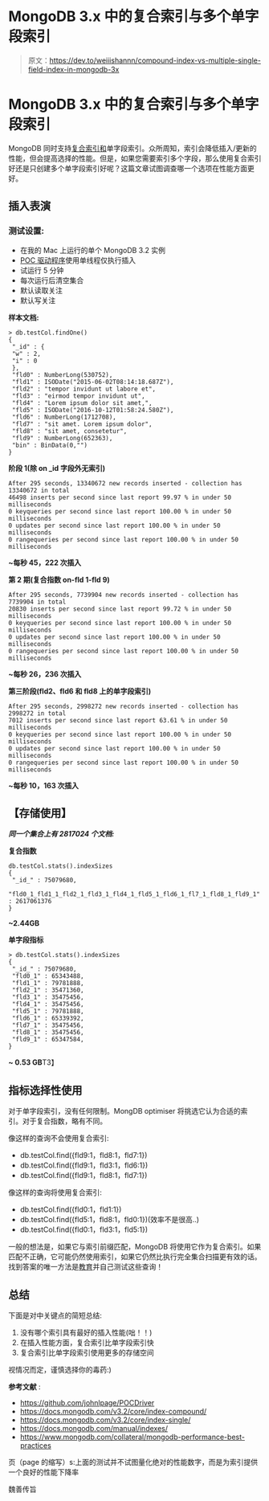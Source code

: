 # MongoDB 3.x 中的复合索引与多个单字段索引

> 原文：<https://dev.to/weiiishannn/compound-index-vs-multiple-single-field-index-in-mongodb-3x>

# MongoDB 3.x 中的复合索引与多个单字段索引

MongoDB 同时支持[复合索引和](https://docs.mongodb.com/manual/indexes/)单字段索引。众所周知，索引会降低插入/更新的性能，但会提高选择的性能。但是，如果您需要索引多个字段，那么使用复合索引好还是只创建多个单字段索引好呢？这篇文章试图调查哪一个选项在性能方面更好。

## **插入表演**

### 测试设置:

*   在我的 Mac 上运行的单个 MongoDB 3.2 实例
*   [POC 驱动程序](https://github.com/johnlpage/POCDriver)使用单线程仅执行插入
*   试运行 5 分钟
*   每次运行后清空集合
*   默认读取关注
*   默认写关注

**样本文档:**

```
> db.testCol.findOne()
{
 "_id" : {
 "w" : 2,
 "i" : 0
 },
 "fld0" : NumberLong(530752),
 "fld1" : ISODate("2015-06-02T08:14:18.687Z"),
 "fld2" : "tempor invidunt ut labore et",
 "fld3" : "eirmod tempor invidunt ut",
 "fld4" : "Lorem ipsum dolor sit amet,",
 "fld5" : ISODate("2016-10-12T01:58:24.580Z"),
 "fld6" : NumberLong(1712708),
 "fld7" : "sit amet. Lorem ipsum dolor",
 "fld8" : "sit amet, consetetur",
 "fld9" : NumberLong(652363),
 "bin" : BinData(0,"")
}
```

**阶段 1(除 on _id 字段外无索引)**

```
After 295 seconds, 13340672 new records inserted - collection has 13340672 in total
46498 inserts per second since last report 99.97 % in under 50 milliseconds
0 keyqueries per second since last report 100.00 % in under 50 milliseconds
0 updates per second since last report 100.00 % in under 50 milliseconds
0 rangequeries per second since last report 100.00 % in under 50 milliseconds
```

**~每秒 45，222 次插入**

**第 2 期(复合指数 on-fld 1-fld 9)**

```
After 295 seconds, 7739904 new records inserted - collection has 7739904 in total
20830 inserts per second since last report 99.72 % in under 50 milliseconds
0 keyqueries per second since last report 100.00 % in under 50 milliseconds
0 updates per second since last report 100.00 % in under 50 milliseconds
0 rangequeries per second since last report 100.00 % in under 50 milliseconds
```

**~每秒 26，236 次插入**

**第三阶段(fld2、fld6 和 fld8 上的单字段索引)**

```
After 295 seconds, 2998272 new records inserted - collection has 2998272 in total
7012 inserts per second since last report 63.61 % in under 50 milliseconds
0 keyqueries per second since last report 100.00 % in under 50 milliseconds
0 updates per second since last report 100.00 % in under 50 milliseconds
0 rangequeries per second since last report 100.00 % in under 50 milliseconds
```

**~每秒 10，163 次插入**

## **【存储使用】**

***同一个集合上有 2817024 个文档:***

**复合指数**

```
db.testCol.stats().indexSizes
{
 "_id_" : 75079680,
 "fld0_1_fld1_1_fld2_1_fld3_1_fld4_1_fld5_1_fld6_1_fl7_1_fld8_1_fld9_1" : 2617061376
}
```

**~2.44GB**

**单字段指标**

```
> db.testCol.stats().indexSizes
{
 "_id_" : 75079680,
 "fld0_1" : 65343488,
 "fld1_1" : 79781888,
 "fld2_1" : 35471360,
 "fld3_1" : 35475456,
 "fld4_1" : 35475456,
 "fld5_1" : 79781888,
 "fld6_1" : 65339392,
 "fld7_1" : 35475456,
 "fld8_1" : 35475456,
 "fld9_1" : 65347584,
}
```

**~ 0.53 GB**T3】

## 指标选择性使用

对于单字段索引，没有任何限制。MongDB optimiser 将挑选它认为合适的索引。对于复合指数，略有不同。

像这样的查询不会使用复合索引:

*   db.testCol.find({fld9:1，fld8:1，fld7:1})
*   db.testCol.find({fld9:1，fld3:1，fld6:1})
*   db.testCol.find({fld9:1，fld8:1，fld7:1})

像这样的查询将使用复合索引:

*   db.testCol.find({fld0:1，fld1:1})
*   db.testCol.find({fld5:1，fld8:1，fld0:1})(效率不是很高..)
*   db.testCol.find({fld0:1，fld3:1，fld5:1})

一般的想法是，如果它与索引前缀匹配，MongoDB 将使用它作为复合索引。如果匹配不正确，它可能仍然使用索引，如果它仍然比执行完全集合扫描更有效的话。找到答案的唯一方法是[教育](https://www.mongodb.com/collateral/mongodb-performance-best-practices)并自己测试这些查询！

## 总结

下面是对中关键点的简短总结:

1.  没有哪个索引具有最好的插入性能(咄！！)
2.  在插入性能方面，复合索引比单字段索引快
3.  复合索引比单字段索引使用更多的存储空间

视情况而定，谨慎选择你的毒药:)

**参考文献** :

*   https://github.com/johnlpage/POCDriver
*   https://docs.mongodb.com/v3.2/core/index-compound/
*   https://docs.mongodb.com/v3.2/core/index-single/
*   https://docs.mongodb.com/manual/indexes/
*   https://www.mongodb.com/collateral/mongodb-performance-best-practices

页（page 的缩写）s:上面的测试并不试图量化绝对的性能数字，而是为索引提供一个良好的性能下降率

魏善传旨